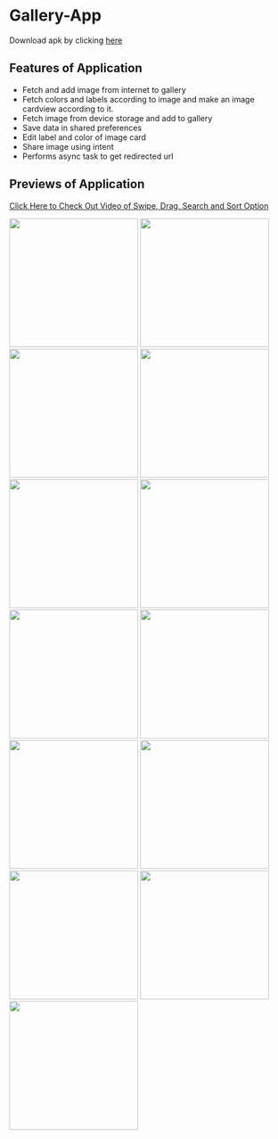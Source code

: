 # Gallery-App

Download apk by clicking [here](https://github.com/patelsneh18/Gallery-App/releases/download/1.0/app-debug.apk)

## Features of Application

- Fetch and add image from internet to gallery
- Fetch colors and labels according to image and make an image cardview according to it.
- Fetch image from device storage and add to gallery
- Save data in shared preferences
- Edit label and color of image card
- Share image using intent
- Performs async task to get redirected url

## Previews  of Application

[Click Here to Check Out Video of Swipe, Drag, Search and Sort Option](https://drive.google.com/file/d/1I2MtKHBUeL1MFqnzYAEYTHE9aZj_ZYhp/view?usp=sharing)

<img title="" src="https://github.com/patelsneh18/storage/blob/main/GalleryApp/WHInput1.jpg" alt="" width="231"> <img title="" src="https://github.com/patelsneh18/storage/blob/main/GalleryApp/ImgInput1.jpg" alt="" width="231"> <img title="" src="https://github.com/patelsneh18/storage/blob/main/GalleryApp/ImgLabelChecked1.jpg" alt="" width="231">
<img title="" src="https://github.com/patelsneh18/storage/blob/main/GalleryApp/Gallery1.jpg" alt="" width="231"> <img title="" src="https://github.com/patelsneh18/storage/blob/main/GalleryApp/WHInput2.jpg" alt="" width="231"> <img title="" src="https://github.com/patelsneh18/storage/blob/main/GalleryApp/ImgInput2.jpg" alt="" width="231">
<img title="" src="https://github.com/patelsneh18/storage/blob/main/GalleryApp/ImgLabelCheck2.jpg" alt="" width="231"> <img title="" src="https://github.com/patelsneh18/storage/blob/main/GalleryApp/Gallery2.jpg" alt="" width="231"> <img title="" src="https://github.com/patelsneh18/storage/blob/main/GalleryApp/LandscapeGallery.jpg" alt="" width="231">
<img title="" src="https://github.com/patelsneh18/storage/blob/main/GalleryApp/ContextMenu.jpg" alt="" width="231"> <img title="" src="https://github.com/patelsneh18/storage/blob/main/GalleryApp/Gallery2.jpg" alt="" width="231"> <img title="" src="https://github.com/patelsneh18/storage/blob/main/GalleryApp/AfterEdit.jpg" alt="" width="231"/>
<img title="" src="https://github.com/patelsneh18/storage/blob/main/GalleryApp/ShareImg.jpg" alt="" width="231"/>


